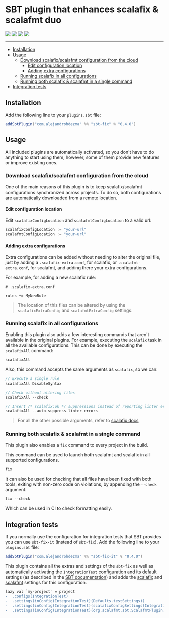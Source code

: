 # SBT plugin that enhances scalafix & scalafmt duo

[![][github-action-badge]][github-action] [![][maven-badge]][maven] [![][steward-badge]][steward]  [![][mergify-badge]][mergify]

---

- [Installation](#installation)
- [Usage](#usage)
  - [Download scalafix/scalafmt configuration from the cloud](#download-scalafixscalafmt-configuration-from-the-cloud)
    - [Edit configuration location](#edit-configuration-location)
    - [Adding extra configurations](#adding-extra-configurations)
  - [Running scalafix in all configurations](#running-scalafix-in-all-configurations)
  - [Running both scalafix & scalafmt in a single command](#running-both-scalafix--scalafmt-in-a-single-command)
- [Integration tests](#integration-tests)

## Installation

Add the following line to your `plugins.sbt` file:

```sbt
addSbtPlugin("com.alejandrohdezma" %% "sbt-fix" % "0.4.0")
```

## Usage

All included plugins are automatically activated, so you don't have to do anything to start using them, however, some of them provide new features or improve existing ones.

### Download scalafix/scalafmt configuration from the cloud

One of the main reasons of this plugin is to keep scalafix/scalafmt configurations synchronized across projects. To do so, both configurations are automatically downloaded from a remote location.

#### Edit configuration location

Edit `scalafixConfigLocation` and `scalafmtConfigLocation` to a valid url:

```sbt
scalafixConfigLocation := "your-url"
scalafmtConfigLocation := "your-url"
```  

#### Adding extra configurations

Extra configurations can be added without needing to alter the original file, just by adding a `.scalafix-extra.conf`, for scalafix, or `.scalafmt-extra.conf`, for scalafmt, and adding there your extra configurations.

For example, for adding a new scalafix rule:

```hocon
# .scalafix-extra.conf

rules += MyNewRule
```

> The location of this files can be altered by using the `scalafixExtraConfig` and `scalafmtExtraConfig` settings.

### Running scalafix in all configurations

Enabling this plugin also adds a few interesting commands that aren't available in the original plugins. For example, executing the `scalafix` task in all the available configurations. This can be done by executing the `scalafixAll` command:

```sbt
scalafixAll
```

Also, this command accepts the same arguments as `scalafix`, so we can:

```sbt
// Execute a single rule
scalafixAll DisableSyntax

// Check without altering files
scalafixAll --check

// Insert /* scalafix:ok */ suppressions instead of reporting linter errors.
scalafixAll --auto-suppress-linter-errors
```

> For all the other possible arguments, refer to [scalafix docs](https://scalacenter.github.io/scalafix/docs/users/installation.html#help)

### Running both scalafix & scalafmt in a single command

This plugin also enables a `fix` command to every project in the build.

This command can be used to launch both scalafmt and scalafix in all supported configurations.

```sbt
fix
```

It can also be used for checking that all files have been fixed with both tools, exiting with non-zero code on violations, by appending the `--check` argument.

```sbt
fix --check
```

Which can be used in CI to check formatting easily.

## Integration tests

If you normally use the configuration for integration tests that SBT provides you can use `sbt-fix-it` (instead of `sbt-fix`). Add the following line to your `plugins.sbt` file:

```sbt
addSbtPlugin("com.alejandrohdezma" %% "sbt-fix-it" % "0.4.0")
```

This plugin contains all the extras and settings of the `sbt-fix` as well as automatically activating the `IntegrationTest` configuration and its default settings (as described in the [SBT documentation](https://www.scala-sbt.org/1.x/docs/Testing.html#Integration+Tests)) and adds the [scalafix](https://scalacenter.github.io/scalafix/docs/users/installation.html#integration-tests) and [scalafmt](https://scalameta.org/scalafmt/docs/installation.html#enable-integrationtest) settings for this configuration.

```diff
lazy val `my-project` = project
-  .configs(IntegrationTest)
-  .settings(inConfig(IntegrationTest)(Defaults.testSettings))
-  .settings(inConfig(IntegrationTest)(scalafixConfigSettings(IntegrationTest)))
-  .settings(inConfig(IntegrationTest)(org.scalafmt.sbt.ScalafmtPlugin.scalafmtConfigSettings))
```

[github-action]: https://github.com/alejandrohdezma/sbt-fix/actions
[github-action-badge]: https://img.shields.io/endpoint.svg?url=https%3A%2F%2Factions-badge.atrox.dev%2Falejandrohdezma%2Fsbt-fix%2Fbadge%3Fref%3Dmaster&style=flat

[maven]: https://search.maven.org/search?q=g:%20com.alejandrohdezma%20AND%20a:sbt-fix
[maven-badge]: https://maven-badges.herokuapp.com/maven-central/com.alejandrohdezma/sbt-fix/badge.svg?kill_cache=1

[mergify]: https://mergify.io
[mergify-badge]: https://img.shields.io/endpoint.svg?url=https://gh.mergify.io/badges/alejandrohdezma/sbt-fix&style=flat

[steward]: https://scala-steward.org
[steward-badge]: https://img.shields.io/badge/Scala_Steward-helping-brightgreen.svg?style=flat&logo=data:image/png;base64,iVBORw0KGgoAAAANSUhEUgAAAA4AAAAQCAMAAAARSr4IAAAAVFBMVEUAAACHjojlOy5NWlrKzcYRKjGFjIbp293YycuLa3pYY2LSqql4f3pCUFTgSjNodYRmcXUsPD/NTTbjRS+2jomhgnzNc223cGvZS0HaSD0XLjbaSjElhIr+AAAAAXRSTlMAQObYZgAAAHlJREFUCNdNyosOwyAIhWHAQS1Vt7a77/3fcxxdmv0xwmckutAR1nkm4ggbyEcg/wWmlGLDAA3oL50xi6fk5ffZ3E2E3QfZDCcCN2YtbEWZt+Drc6u6rlqv7Uk0LdKqqr5rk2UCRXOk0vmQKGfc94nOJyQjouF9H/wCc9gECEYfONoAAAAASUVORK5CYII=